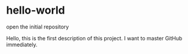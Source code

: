 # hello-world
open the initial repository

Hello, this is the first description of this project.
I want to master GitHub immediately.
